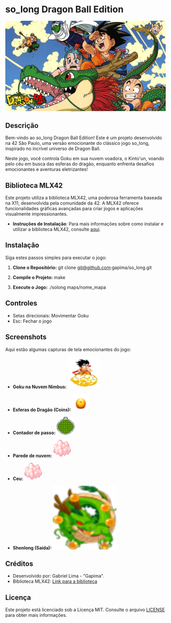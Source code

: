 # so_long Dragon Ball Edition

![Goku on Nimbus](./img/dragon.png)

## Descrição

Bem-vindo ao so_long Dragon Ball Edition! Este é um projeto desenvolvido na 42 São Paulo, uma versão emocionante do clássico jogo so_long, inspirado no incrível universo de Dragon Ball.

Neste jogo, você controla Goku em sua nuvem voadora, o Kinto'un, voando pelo céu em busca das esferas do dragão, enquanto enfrenta desafios emocionantes e aventuras eletrizantes!

## Biblioteca MLX42

Este projeto utiliza a biblioteca MLX42, uma poderosa ferramenta baseada na X11, desenvolvida pela comunidade da 42. A MLX42 oferece funcionalidades gráficas avançadas para criar jogos e aplicações visualmente impressionantes.

- **Instruções de Instalação**: Para mais informações sobre como instalar e utilizar a biblioteca MLX42, consulte [aqui](https://github.com/mlx42/mlx42).

## Instalação

Siga estes passos simples para executar o jogo:

1. **Clone o Repositório:**
	git clone git@github.com:gapima/so_long.git


2. **Compile o Projeto:**
	make

3. **Execute o Jogo:**
	./solong maps/nome_mapa



## Controles

- Setas direcionais: Movimentar Goku
- Esc: Fechar o jogo

## Screenshots

Aqui estão algumas capturas de tela emocionantes do jogo:

- **Goku na Nuvem Nimbus:**
![Goku on Nimbus](./img/goku.png)

- **Esferas do Dragão (Coins):**
![Esferas do Dragão](./img/coin.png)

- **Contador de passo:**
![Contador de passo](./img/radardragon.png)

- **Parede de nuvem:**
![Parede de nuvem](./img/wall.png)

- **Ceu:**
![Ceu](./img/wall.png)

- **Shenlong (Saída):**
![Shenlong](./img/shenlong.png)

## Créditos

- Desenvolvido por: Gabriel Lima - "Gapima".
- Biblioteca MLX42: [Link para a biblioteca](https://github.com/mlx42/mlx42)

## Licença

Este projeto está licenciado sob a Licença MIT. Consulte o arquivo [LICENSE](LICENSE) para obter mais informações.
